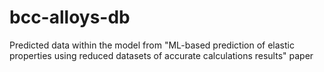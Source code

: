 # bcc-alloys-db
Predicted data within the model from "ML-based prediction of elastic properties using reduced datasets of accurate calculations results" paper
